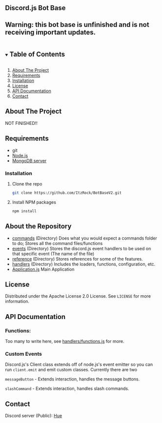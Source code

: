 ## Discord.js Bot Base

## Warning: this bot base is unfinished and is not receiving important updates.

<!-- TABLE OF CONTENTS -->
<details open="open">
  <summary><h2 style="display: inline-block">Table of Contents</h2></summary>
  <ol>
    <li><a href="#about-the-project">About The Project</a></li>
    <li><a href="#requirements">Requirements</a></li>
    <li><a href="#installation">Installation</a></li>
    <li><a href="#license">License</a></li>
    <li><a href="#api-documentation">API Documentation</a></li>
    <li><a href="#contact">Contact</a></li>
  </ol>
</details>

<!-- ABOUT THE PROJECT -->
## About The Project

NOT FINISHED!!
## Requirements
- git
- [Node.js](https://nodejs.org/)
- [MongoDB server](https://www.mongodb.com/try/download/community)
### Installation

1. Clone the repo
   ```sh
   git clone https://github.com/ItzRock/BotBaseV2.git
   ```
2. Install NPM packages
   ```sh
   npm install
   ```
## About the Repository
- <a href="https://github.com/ItzRock/BotBaseV2/tree/master/commands">commands</a> (Directory) Does what you would expect a commands folder to do; Stores all the command files/functions
- <a href="https://github.com/ItzRock/BotBaseV2/tree/master/events">events</a> (Directory) Stores the discord.js event handlers to be used on that specific event (The name of the file)
- <a href="https://github.com/ItzRock/BotBaseV2/tree/master/reference">reference</a> (Directory) Stores references for some of the features.
- <a href="https://github.com/ItzRock/BotBaseV2/tree/master/handlers">handlers</a> (Directory) Includes the loaders, functions, configuration, etc.
- <a href="https://github.com/ItzRock/BotBaseV2/blob/master/Application.js">Application.js</a> Main Application

<!-- LICENSE -->
## License

Distributed under the Apache License 2.0 License. See `LICENSE` for more information.

## API Documentation
### Functions: 
Too many to write here, see <a href="https://github.com/ItzRock/BotBaseV2/tree/master/handlers/Functions.js">handlers/functions.js</a> for more.

### Custom Events
Discord.js's Client class extends off of node.js's event emitter so you can run `client.emit` and emit custom classes. Currently there are two

`messageButton` - Extends interaction, handles the message buttons.

`slashCommand` - Extends interaction, handles slash commands.

<!-- CONTACT -->
## Contact
Discord server (Public): [Hue](https://discord.com/invite/QwgnZ83XD3)
